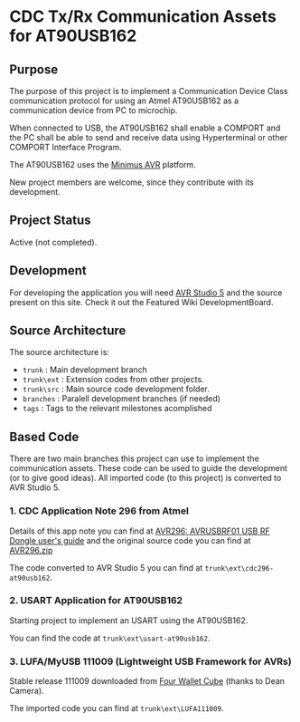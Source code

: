 # CDC Tx/Rx Communication Assets for AT90USB162 #

## Purpose ##
The purpose of this project is to implement a Communication Device Class communication protocol for using an Atmel AT90USB162 as a communication device from PC to microchip.

When connected to USB, the AT90USB162 shall enable a COMPORT and the PC shall be able to send and receive data using Hyperterminal or other COMPORT Interface Program.

The AT90USB162 uses the [Minimus AVR](http://minimususb.com/) platform.

New project members are welcome, since they contribute with its development.

## Project Status ##
Active (not completed).

## Development ##
For developing the application you will need [AVR Studio 5](http://www.atmel.com/microsite/avr_studio_5/default.asp?source=redirect) and the source present on this site. Check it out the Featured Wiki DevelopmentBoard.

## Source Architecture ##
The source architecture is:
  * `trunk` : Main development branch
  * `trunk\ext` : Extension codes from other projects.
  * `trunk\src` : Main source code development folder.
  * `branches` : Paralell development branches (if needed)
  * `tags` : Tags to the relevant milestones acomplished


## Based Code ##
There are two main branches this project can use to implement the communication assets. These code can be used to guide the development (or to give good ideas). All imported code (to this project) is converted to AVR Studio 5.

### 1. CDC Application Note 296 from Atmel ###
Details of this app note you can find at [AVR296: AVRUSBRF01 USB RF Dongle user's guide](http://www.atmel.com/dyn/resources/prod_documents/doc7808.pdf) and the original source code you can find at [AVR296.zip](http://www.atmel.com/dyn/resources/prod_documents/AVR296.zip)

The code converted to AVR Studio 5 you can find at `trunk\ext\cdc296-at90usb162`.

### 2. USART Application for AT90USB162 ###
Starting project to implement an USART using the AT90USB162.

You can find the code at `trunk\ext\usart-at90usb162`.

### 3. LUFA/MyUSB 111009 (Lightweight USB Framework for AVRs) ###
Stable release 111009 downloaded from [Four Wallet Cube](http://fourwalledcubicle.com/LUFA.php) (thanks to Dean Camera).

The imported code you can find at `trunk\ext\LUFA111009`.
